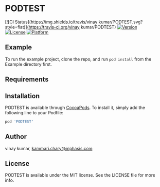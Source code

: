 # PODTEST

[![CI Status](https://img.shields.io/travis/vinay kumar/PODTEST.svg?style=flat)](https://travis-ci.org/vinay kumar/PODTEST)
[![Version](https://img.shields.io/cocoapods/v/PODTEST.svg?style=flat)](https://cocoapods.org/pods/PODTEST)
[![License](https://img.shields.io/cocoapods/l/PODTEST.svg?style=flat)](https://cocoapods.org/pods/PODTEST)
[![Platform](https://img.shields.io/cocoapods/p/PODTEST.svg?style=flat)](https://cocoapods.org/pods/PODTEST)

## Example

To run the example project, clone the repo, and run `pod install` from the Example directory first.

## Requirements

## Installation

PODTEST is available through [CocoaPods](https://cocoapods.org). To install
it, simply add the following line to your Podfile:

```ruby
pod 'PODTEST'
```

## Author

vinay kumar, kammari.chary@mphasis.com

## License

PODTEST is available under the MIT license. See the LICENSE file for more info.
